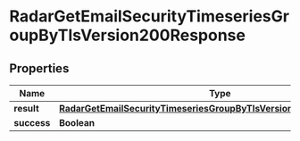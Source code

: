 

# RadarGetEmailSecurityTimeseriesGroupByTlsVersion200Response


## Properties

| Name | Type | Description | Notes |
|------------ | ------------- | ------------- | -------------|
|**result** | [**RadarGetEmailSecurityTimeseriesGroupByTlsVersion200ResponseResult**](RadarGetEmailSecurityTimeseriesGroupByTlsVersion200ResponseResult.md) |  |  |
|**success** | **Boolean** |  |  |



